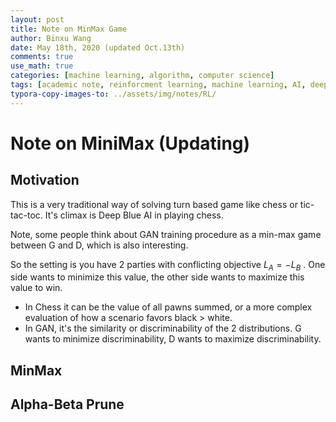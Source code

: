 ```yaml
---
layout: post
title: Note on MinMax Game
author: Binxu Wang
date: May 18th, 2020 (updated Oct.13th)
comments: true
use_math: true
categories: [machine learning, algorithm, computer science]
tags: [academic note, reinforcment learning, machine learning, AI, deep learning]
typora-copy-images-to: ../assets/img/notes/RL/
---
```


# Note on MiniMax (Updating)

## Motivation

This is a very traditional way of solving turn based game like chess or tic-tac-toc. It's climax is Deep Blue AI in playing chess. 

Note, some people think about GAN training procedure as a min-max game between G and D, which is also interesting. 

So the setting is you have 2 parties with conflicting objective $L_A=-L_B$    . One side wants to minimize this value, the other side wants to maximize this value to win. 

* In Chess it can be the value of all pawns summed, or a more complex evaluation of how a scenario favors black > white.
* In GAN, it's the similarity or discriminability of the 2 distributions. G wants to minimize discriminability, D wants to maximize discriminability. 

## MinMax





## Alpha-Beta Prune

